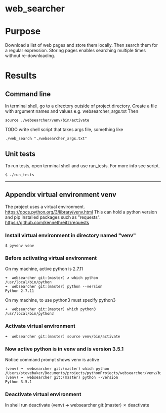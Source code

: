 # web_searcher

# Purpose
Download a list of web pages and store them locally.
Then search them for a regular expression.
Storing pages enables searching multiple times without re-downloading.

# Results

## Command line
In terminal shell, go to a directory outside of project directory.
Create a file with argument names and values e.g. websearcher_args.txt
Then

    source ./websearcher/venv/bin/activate

TODO write shell script that takes args file, something like

    ./web_search "./websearcher_args.txt"

## Unit tests
To run tests, open terminal shell and use run_tests. For more info see script.

    $ ./run_tests

---

## Appendix virtual environment venv

The project uses a virtual environment.  
https://docs.python.org/3/library/venv.html
This can hold a python version and pip installed packages such as "requests".
https://github.com/kennethreitz/requests

### Install virtual environment in directory named "venv"

    $ pyvenv venv

### Before activating virtual environment
On my machine, active python is 2.7.11

    ➜  websearcher git:(master) ✗ which python
    /usr/local/bin/python
    ➜  websearcher git:(master) python --version
    Python 2.7.11

On my machine, to use python3 must specify python3

    ➜  websearcher git:(master) which python3
    /usr/local/bin/python3

### Activate virtual environment
    ➜  websearcher git:(master) source venv/bin/activate

### Now active python is in venv and is version 3.5.1
Notice command prompt shows venv is active

    (venv) ➜  websearcher git:(master) which python
    /Users/stevebaker/Documents/projects/pythonProjects/websearcher/venv/bin/python
    (venv) ➜  websearcher git:(master) python --version
    Python 3.5.1

### Deactivate virtual environment
In shell run deactivate
    (venv) ➜  websearcher git:(master) ✗ deactivate
